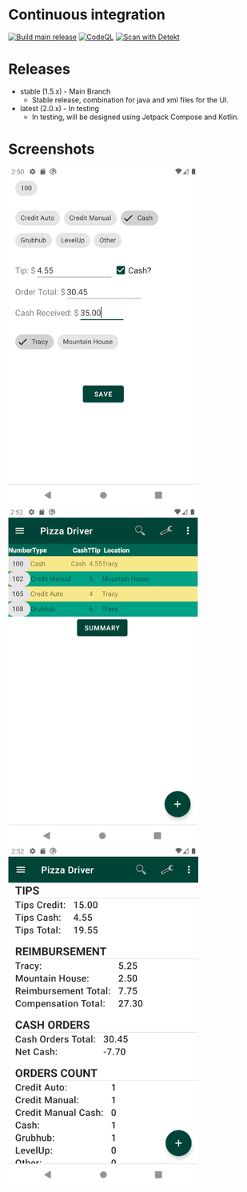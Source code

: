# Continuous integration
[![Build main release](https://github.com/reyesruiz/PizzaDriver/actions/workflows/android_main.yml/badge.svg)](https://github.com/reyesruiz/PizzaDriver/actions/workflows/android_main.yml)
[![CodeQL](https://github.com/reyesruiz/PizzaDriver/actions/workflows/codeql-analysis.yml/badge.svg)](https://github.com/reyesruiz/PizzaDriver/actions/workflows/codeql-analysis.yml)
[![Scan with Detekt](https://github.com/reyesruiz/PizzaDriver/actions/workflows/detekt-analysis.yml/badge.svg)](https://github.com/reyesruiz/PizzaDriver/actions/workflows/detekt-analysis.yml)

# Releases
- stable (1.5.x) - Main Branch
  - Stable release, combination for java and xml files for the UI.
- latest (2.0.x) - In testing
  - In testing, will be designed using Jetpack Compose and Kotlin.



# Screenshots
![screenshot1](screenshots/screenshot1.png)
![screenshot2](screenshots/screenshot2.png)
![screenshot3](screenshots/screenshot3.png)